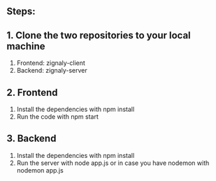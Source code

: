 ## Steps:

## 1. Clone the two repositories to your local machine
1. Frontend: zignaly-client
2. Backend: zignaly-server

## 2. Frontend 
1. Install the dependencies with npm install
2. Run the code with npm start

## 3. Backend
1. Install the dependencies with npm install
2. Run the server with node app.js or in case you have nodemon with nodemon app.js


